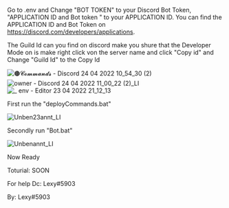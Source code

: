 






Go to .env and Change "BOT TOKEN" to your Discord Bot Token, "APPLICATION ID and Bot token " to your APPLICATION ID.
You can find the APPLICATION ID and Bot Token on https://discord.com/developers/applications.

The Guild Id can you find on discord make you shure that the Developer Mode on is make right click von the server name and click "Copy id" and Change "Guild Id" to the 
Copy Id

![🟤𝓒𝓸𝓶𝓶𝓪𝓷𝓭𝓼 - Discord 24 04 2022 10_54_30 (2)](https://user-images.githubusercontent.com/76687212/164968569-3d1dce4c-203b-436b-b9a9-494e65debd03.png)
![owner - Discord 24 04 2022 11_00_22 (2)_LI](https://user-images.githubusercontent.com/76687212/164968771-b6584652-bbb9-4d3c-a8f0-de2af59d62df.jpg)
![_ env - Editor 23 04 2022 21_12_13](https://user-images.githubusercontent.com/76687212/164968242-f8fbad5a-fa5b-47d1-9eb0-1464986f9de3.png)



First run the "deployCommands.bat"

![Unben23annt_LI](https://user-images.githubusercontent.com/76687212/164969395-221ea5ba-c184-4602-b284-71ec18550109.jpg)


Secondly run "Bot.bat"


![Unbenannt_LI](https://user-images.githubusercontent.com/76687212/164969397-fa75fbfe-a84d-41ff-ae86-414c439be713.jpg)

Now Ready 


Toturial: SOON

For help 
Dc: Lexy#5903





By: Lexy#5903

